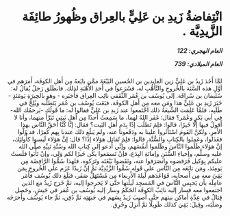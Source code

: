 <h1 dir="rtl">انْتِفاضةُ زَيدِ بن عَلِيٍّ بالعِراق وظُهورُ طائِفَة الزَّيدِيَّة .</h1>

<h5 dir="rtl">العام الهجري:  122

العام الميلادي: 739

</h5>

<p dir="rtl">لمَّا أَخَذ زَيدُ بن عَلِيٍّ زين العابدين بن الحُسينِ البَيْعَةَ ممَّن بايَعهُ مِن أَهلِ الكوفَة، أَمرَهم في أوَّلِ هذه السَّنَة بالخُروجِ والتَّأَهُّبِ له، فشَرَعوا في أَخذِ الأُهْبَةِ لذلك. فانطَلَق رَجلٌ يُقالُ له: سُليمان بن سُراقَة. إلى يُوسُف بن عُمَر الثَّقَفي نائِب العِراق فأَخبَره - وهو بالحِيرَةِ يَومَئذٍ - خَبَرَ زَيدِ بن عَلِيٍّ هذا ومَن معه مِن أَهلِ الكوفَة، فبَعَث يُوسُف بن عُمَر يَتَطلَّبه ويُلِحُّ في طَلَبِه، فلمَّا عَلِمَت الشِّيعَةُ ذلك اجْتَمعوا عند زَيدِ بن عَلِيٍّ فقالوا له: ما قَولُك -يَرحمُك الله- في أبي بَكرٍ وعُمَر؟ فقال: غَفَر اللهُ لهما، ما سَمِعتُ أَحدًا مِن أَهلِ بَيتِي تَبَرَّأَ منهما، وأنا لا أَقولُ فيها إلَّا خَيرًا، قالوا: فلِمَ تَطلُب إذًا بِدَمِ أَهلِ البَيت؟ فقال: إنَّا كُنَّا أَحَقَّ النَّاس بهذا الأَمرِ، ولكنَّ القَومَ اسْتَأثَروا علينا به ودَفَعونا عنه، ولم يَبلُغ ذلك عندنا بِهم كُفرًا، قد وُلُّوا فعَدَلوا، وعَمِلوا بالكِتابِ والسُّنَّة. قالوا: فلِمَ تُقاتِل هؤلاء إذًا؟ قال: إنَّ هؤلاء لَيسوا كأُولئِك، إنَّ هؤلاء ظَلَموا النَّاسَ وظَلَموا أَنفُسَهم، وإنِّي أَدعو إلى كِتابِ الله وسُنَّةِ نَبِيِّهِ صلَّى الله عليه وسلَّم، وإحياءِ السُّنَنِ وإماتَةِ البِدَع، فإنْ تَسمَعوا يكُن خَيرًا لكم وَلِي، وإنْ تَأْبَوا فلَستُ عليكم بِوَكيل فَرَفضوه وانصَرَفوا عنه، ونَقَضوا بَيْعَتَه وتَرَكوه، فلهذا سُمُّوا الرَّافِضَة مِن يَومِئذ، ومَن تابَعَه مِن النَّاس على قَولِه سُمُّوا الزَّيْدِيَّة ثمَّ إنَّ زَيدًا عَزَم على الخُروجِ بِمَن بَقِيَ معه مِن أَصحابِه، فَوَاعَدَهم لَيلةَ الأَربعاء مِن مُسْتَهَلِّ صَفَر، فبَلَغ ذلك يُوسُف فأَمَر عامِلَه بأن يَحبِس النَّاسَ في المَسجِد لَيلَتها حتَّى لا يَخرجوا إليه، ثمَّ خَرَج زَيدٌ مع الذين اجتمعوا معه فسار إليه نائِبُ الكوفَة الحَكَمُ وسار إليه يُوسُف بن عُمَر في جَيشٍ، وحَصل قِتالٌ في عِدَّةِ أَماكن بينهم حتَّى أُصيبَ زَيدٌ بِسَهم في جَبهَتِه ثمَّ دُفِن، ثمَّ جاء يُوسُف وأَخرَجَه وصَلَبَه، وقِيلَ: بَقِيَ كذلك طَويلًا ثمَّ أُنزِلَ وحُرِق.</p></br>
